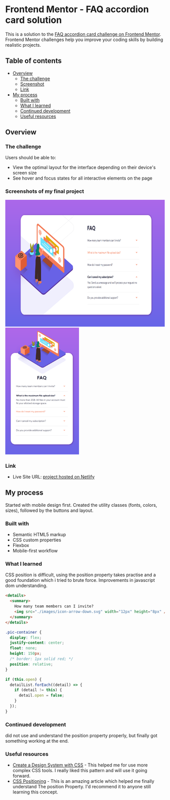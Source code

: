 # Frontend Mentor - FAQ accordion card solution

This is a solution to the [FAQ accordion card challenge on Frontend Mentor](https://www.frontendmentor.io/challenges/faq-accordion-card-XlyjD0Oam). Frontend Mentor challenges help you improve your coding skills by building realistic projects.

## Table of contents

- [Overview](#overview)
  - [The challenge](#the-challenge)
  - [Screenshot](#screenshots-of-my-final-project)
  - [Link](#link)
- [My process](#my-process)
  - [Built with](#built-with)
  - [What I learned](#what-i-learned)
  - [Continued development](#continued-development)
  - [Useful resources](#useful-resources)

## Overview

### The challenge

Users should be able to:

- View the optimal layout for the interface depending on their device's screen size
- See hover and focus states for all interactive elements on the page

### Screenshots of my final project

<span>
<img src="./design/desktop-complete.png" height=400>
<img src="./design/mobile-complete.png" height=400>
</span>

### Link

- Live Site URL: [project hosted on Netlify](https://earnest-caramel-359f0e.netlify.app)

## My process

Started with mobile design first. Created the utility classes (fonts, colors, sizes), followed by the buttons and layout.

### Built with

- Semantic HTML5 markup
- CSS custom properties
- Flexbox
- Mobile-first workflow

### What I learned

CSS position is difficult, using the position property takes practise and a good foundation which i tried to brute force. Improvements in javascript dom understanding.

```html
<details>
  <summary>
    How many team members can I invite?
    <img src="./images/icon-arrow-down.svg" width="12px" height="8px" />
  </summary>
</details>
```

```css
.pic-container {
  display: flex;
  justify-content: center;
  float: none;
  height: 150px;
  /* border: 1px solid red; */
  position: relative;
}
```

```js
if (this.open) {
  detailList.forEach((detail) => {
    if (detail != this) {
      detail.open = false;
    }
  });
}
```

### Continued development

did not use and understand the position property properly, but finally got something working at the end.

### Useful resources

- [Create a Design System with CSS](https://www.youtube.com/watch?v=lRaL-8qZ0mM) - This helped me for use more complex CSS tools. I really liked this pattern and will use it going forward.
- [CSS Positioning](https://www.w3schools.com/css/css_positioning.asp) - This is an amazing article which helped me finally understand The position Property. I'd recommend it to anyone still learning this concept.
